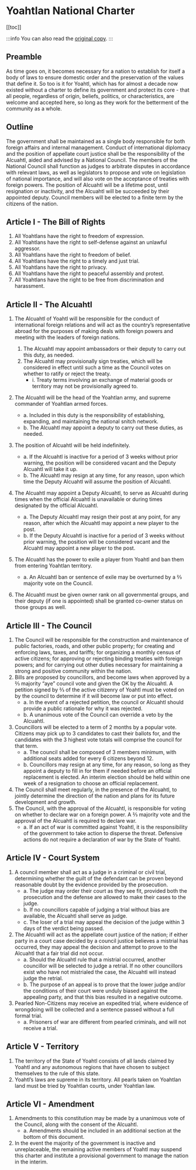 # Yoahtlan National Charter

[[toc]]

:::info
You can also read the [original copy](https://docs.google.com/document/d/1Ffex426DTW121sjp_R4LC_rrq5hO8eLGmoqvFctMAco/view).
:::

## Preamble

As time goes on, it becomes necessary for a nation to establish for itself a body of laws to ensure domestic order and the preservation of the values that define it. So too is it for Yoahtl, which has for almost a decade now existed without a charter to define its government and protect its core - that all people, regardless of origin, beliefs, politics, or characteristics, are welcome and accepted here, so long as they work for the betterment of the community as a whole.

## Outline

The government shall be maintained as a single body responsible for both foreign affairs and internal management. Conduct of international diplomacy and the position of appellate court justice shall be the responsibility of the Alcuahtl, aided and advised by a National Council. The members of the National Council shall function as judges to arbitrate disputes in accordance with relevant laws, as well as legislators to propose and vote on legislation of national importance, and will also vote on the acceptance of treaties with foreign powers. The position of Alcuahtl will be a lifetime post, until resignation or inactivity, and the Alcuahtl will be succeeded by their appointed deputy. Council members will be elected to a finite term by the citizens of the nation.

## Article I - The Bill of Rights

1. All Yoahtlans have the right to freedom of expression.
1. All Yoahtlans have the right to self-defense against an unlawful aggressor.
1. All Yoahtlans have the right to freedom of belief.
1. All Yoahtlans have the right to a timely and just trial.
1. All Yoahtlans have the right to privacy.
1. All Yoahtlans have the right to peaceful assembly and protest.
1. All Yoahtlans have the right to be free from discrimination and harassment.

## Article II - The Alcuahtl

1. The Alcuahtl of Yoahtl will be responsible for the conduct of international foreign relations and will act as the country’s representative abroad for the purposes of making deals with foreign powers and meeting with the leaders of foreign nations.

   1. The Alcuahtl may appoint ambassadors or their deputy to carry out this duty, as needed.
   1. The Alcuahtl may provisionally sign treaties, which will be considered in effect until such a time as the Council votes on whether to ratify or reject the treaty.
      - i. Treaty terms involving an exchange of material goods or territory may not be provisionally agreed to.

1. The Alcuahtl will be the head of the Yoahtlan army, and supreme commander of Yoahtlan armed forces.
   - a. Included in this duty is the responsibility of establishing, expanding, and maintaining the national snitch network.
   - b. The Alcuahtl may appoint a deputy to carry out these duties, as needed.
1. The position of Alcuahtl will be held indefinitely.
   - a. If the Alcuahtl is inactive for a period of 3 weeks without prior warning, the position will be considered vacant and the Deputy Alcuahtl will take it up.
   - b. The Alcuahtl may resign at any time, for any reason, upon which time the Deputy Alcuahtl will assume the position of Alcuahtl.
1. The Alcuahtl may appoint a Deputy Alcuahtl, to serve as Alcuahtl during times when the official Alcuahtl is unavailable or during times designated by the official Alcuahtl.
   - a. The Deputy Alcuahtl may resign their post at any point, for any reason, after which the Alcuahtl may appoint a new player to the post.
   - b. If the Deputy Alcuahtl is inactive for a period of 3 weeks without prior warning, the position will be considered vacant and the Alcuahtl may appoint a new player to the post.
1. The Alcuahtl has the power to exile a player from Yoahtl and ban them from entering Yoahtlan territory.
   - a. An Alcuahtl ban or sentence of exile may be overturned by a ⅔ majority vote on the Council.
1. The Alcuahtl must be given owner rank on all governmental groups, and their deputy (if one is appointed) shall be granted co-owner status on those groups as well.

## Article III - The Council

1. The Council will be responsible for the construction and maintenance of public factories, roads, and other public property; for creating and enforcing laws, taxes, and tariffs; for organizing a monthly census of active citizens; for approving or rejecting binding treaties with foreign powers; and for carrying out other duties necessary for maintaining a strong and positive community within the nation.
1. Bills are proposed by councillors, and become laws when approved by a ⅔ majority “aye” council vote and given the OK by the Alcuahtl. A petition signed by ⅔ of the active citizenry of Yoahtl must be voted on by the council to determine if it will become law or put into effect.
   - a. In the event of a rejected petition, the council or Alcuahtl should provide a public rationale for why it was rejected.
   - b. A unanimous vote of the Council can override a veto by the Alcuahtl.
1. Councillors will be elected to a term of 2 months by a popular vote. Citizens may pick up to 3 candidates to cast their ballots for, and the candidates with the 3 highest vote totals will comprise the council for that term.
   - a. The council shall be composed of 3 members minimum, with additional seats added for every 6 citizens beyond 12.
   - b. Councillors may resign at any time, for any reason, so long as they appoint a deputy to fill in for them if needed before an official replacement is elected. An interim election should be held within one week of a resignation to choose an official replacement.
1. The Council shall meet regularly, in the presence of the Alcuahtl, to jointly determine the direction of the nation and plans for its future development and growth.
1. The Council, with the approval of the Alcuahtl, is responsible for voting on whether to declare war on a foreign power. A ⅔ majority vote and the approval of the Alcuahtl is required to declare war.
   - a. If an act of war is committed against Yoahtl, it is the responsibility of the government to take action to disperse the threat. Defensive actions do not require a declaration of war by the State of Yoahtl.

## Article IV - Court System

1. A council member shall act as a judge in a criminal or civil trial, determining whether the guilt of the defendant can be proven beyond reasonable doubt by the evidence provided by the prosecution.
   - a. The judge may order their court as they see fit, provided both the prosecution and the defense are allowed to make their cases to the judge.
   - b. If no councillors capable of judging a trial without bias are available, the Alcuahtl shall serve as judge.
   - c. The loser of a trial may appeal the decision of the judge within 3 days of the verdict being passed.
1. The Alcuahtl will act as the appellate court justice of the nation; if either party in a court case decided by a council justice believes a mistrial has occurred, they may appeal the decision and attempt to prove to the Alcuahtl that a fair trial did not occur.
   - a. Should the Alcuahtl rule that a mistrial occurred, another councillor will be selected to judge a retrial. If no other councillors exist who have not mistrialed the case, the Alcuahtl will instead judge the retrial.
   - b. The purpose of an appeal is to prove that the lower judge and/or the conditions of their court were unduly biased against the appealing party, and that this bias resulted in a negative outcome.
1. Pearled Non-Citizens may receive an expedited trial, where evidence of wrongdoing will be collected and a sentence passed without a full formal trial.
   - a. Prisoners of war are different from pearled criminals, and will not receive a trial.

## Article V - Territory

1. The territory of the State of Yoahtl consists of all lands claimed by Yoahtl and any autonomous regions that have chosen to subject themselves to the rule of this state.
1. Yoahtl’s laws are supreme in its territory. All pearls taken on Yoahtlan land must be tried by Yoahtlan courts, under Yoahtlan law.

## Article VI - Amendment

1. Amendments to this constitution may be made by a unanimous vote of the Council, along with the consent of the Alcuahtl.
   - a. Amendments should be included in an additional section at the bottom of this document.
1. In the event the majority of the government is inactive and unreplaceable, the remaining active members of Yoahtl may suspend this charter and institute a provisional government to manage the nation in the interim.
